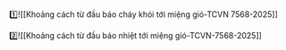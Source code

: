 
1️⃣![[Khoảng cách từ đầu báo cháy khói tới miệng gió-TCVN 7568-2025]]



2️⃣![[Khoảng cách từ đầu báo nhiệt tới miệng gió-TCVN-7568-2025]]
